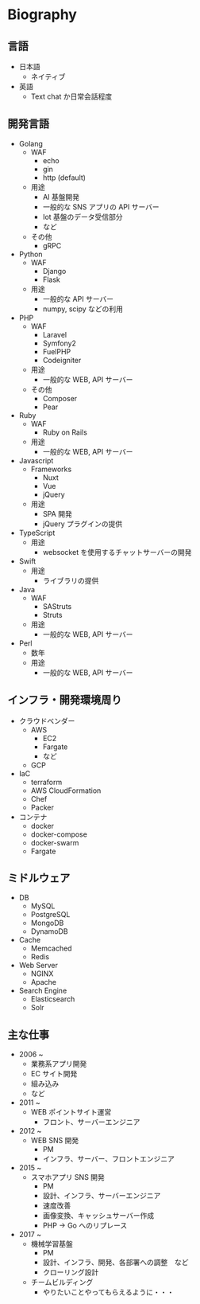 # Biography

## 言語

- 日本語
  - ネイティブ
- 英語
  - Text chat か日常会話程度

## 開発言語

- Golang
  - WAF
    - echo
    - gin
    - http (default)
  - 用途
    - AI 基盤開発
    - 一般的な SNS アプリの API サーバー
    - Iot 基盤のデータ受信部分
    - など
  - その他
    - gRPC
- Python
  - WAF
    - Django
    - Flask
  - 用途
    - 一般的な API サーバー
    - numpy, scipy などの利用
- PHP
  - WAF
    - Laravel
    - Symfony2
    - FuelPHP
    - Codeigniter
  - 用途
    - 一般的な WEB, API サーバー
  - その他
    - Composer
    - Pear
- Ruby
  - WAF
    - Ruby on Rails
  - 用途
    - 一般的な WEB, API サーバー
- Javascript
  - Frameworks
    - Nuxt
    - Vue
    - jQuery
  - 用途
    - SPA 開発
    - jQuery プラグインの提供
- TypeScript
  - 用途
    - websocket を使用するチャットサーバーの開発
- Swift
  - 用途
    - ライブラリの提供
- Java
  - WAF
    - SAStruts
    - Struts
  - 用途
    - 一般的な WEB, API サーバー
- Perl
  - 数年
  - 用途
    - 一般的な WEB, API サーバー

## インフラ・開発環境周り

- クラウドベンダー
  - AWS
    - EC2
    - Fargate
    - など
  - GCP
- IaC
  - terraform
  - AWS CloudFormation
  - Chef
  - Packer
- コンテナ
  - docker
  - docker-compose
  - docker-swarm
  - Fargate

## ミドルウェア

- DB
  - MySQL
  - PostgreSQL
  - MongoDB
  - DynamoDB
- Cache
  - Memcached
  - Redis
- Web Server
  - NGINX
  - Apache
- Search Engine
  - Elasticsearch
  - Solr

## 主な仕事

- 2006 ~
  - 業務系アプリ開発
  - EC サイト開発
  - 組み込み
  - など
- 2011 ~
  - WEB ポイントサイト運営
    - フロント、サーバーエンジニア
- 2012 ~
  - WEB SNS 開発
    - PM
    - インフラ、サーバー、フロントエンジニア
- 2015 ~
  - スマホアプリ SNS 開発
    - PM
    - 設計、インフラ、サーバーエンジニア
    - 速度改善
    - 画像変換、キャッシュサーバー作成
    - PHP -> Go へのリプレース
- 2017 ~
  - 機械学習基盤
    - PM
    - 設計、インフラ、開発、各部署への調整　など
    - クローリング設計
  - チームビルディング
    - やりたいことやってもらえるように・・・
